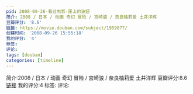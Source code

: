 ```yaml
---
pid: 2008-09-26-看过电影-崖上的波妞
简介: 2008 / 日本 / 动画 奇幻 冒险 / 宫崎骏 / 奈良柚莉爱 土井洋辉
豆瓣评分: '8.6'
链接: https://movie.douban.com/subject/1959877/
创建时间: '2008-09-26 15:55:18'
我的评分: '4'
标签:
评论:
tags: [douban]
categories: [timeline]
---
```

简介:2008 / 日本 / 动画 奇幻 冒险 / 宫崎骏 / 奈良柚莉爱 土井洋辉
豆瓣评分:8.6
[链接](https://movie.douban.com/subject/1959877/)
我的评分:4
标签:
评论:
